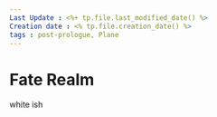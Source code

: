 ```yaml
---
Last Update : <%+ tp.file.last_modified_date() %>
Creation date : <% tp.file.creation_date() %>
tags : post-prologue, Plane 
---
```


# Fate Realm
white ish 